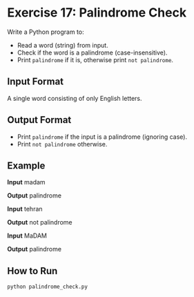 # Exercise 17: Palindrome Check

Write a Python program to:
- Read a word (string) from input.
- Check if the word is a palindrome (case-insensitive).
- Print `palindrome` if it is, otherwise print `not palindrome`.

## Input Format

A single word consisting of only English letters.

## Output Format

- Print `palindrome` if the input is a palindrome (ignoring case).
- Print `not palindrome` otherwise.

## Example

**Input**
madam

**Output**
palindrome


**Input**
tehran

**Output**
not palindrome


**Input**
MaDAM

**Output**
palindrome


## How to Run

```bash
python palindrome_check.py

